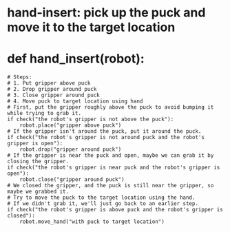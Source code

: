 # hand-insert: pick up the puck and move it to the target location
# def hand_insert(robot):
    # Steps:
    # 1. Put gripper above puck
    # 2. Drop gripper around puck
    # 3. Close gripper around puck
    # 4. Move puck to target location using hand
    # First, put the gripper roughly above the puck to avoid bumping it while trying to grab it.
    if check("the robot's gripper is not above the puck"):
        robot.place("gripper above puck")
    # If the gripper isn't around the puck, put it around the puck.
    if check("the robot's gripper is not around puck and the robot's gripper is open"):
        robot.drop("gripper around puck")
    # If the gripper is near the puck and open, maybe we can grab it by closing the gripper.
    if check("the robot's gripper is near puck and the robot's gripper is open"):
        robot.close("gripper around puck")
    # We closed the gripper, and the puck is still near the gripper, so maybe we grabbed it.
    # Try to move the puck to the target location using the hand.
    # If we didn't grab it, we'll just go back to an earlier step.
    if check("the robot's gripper is above puck and the robot's gripper is closed"):
        robot.move_hand("with puck to target location")